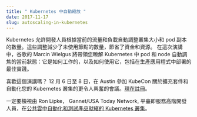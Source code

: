 ```yaml
---
title: " Kubernetes 中自動縮放 "
date: 2017-11-17
slug: autoscaling-in-kubernetes
---
```


<!--
---
title: " Autoscaling in Kubernetes "
date: 2017-11-17
slug: autoscaling-in-kubernetes
url: /zh-cn/blog/2017/11/Autoscaling-In-Kubernetes
---
-->

<!--
Kubernetes allows developers to automatically adjust cluster sizes and the number of pod replicas based on current traffic and load. These adjustments reduce the amount of unused nodes, saving money and resources. In this talk, Marcin Wielgus of Google walks you through the current state of pod and node autoscaling in Kubernetes: .how it works, and how to use it, including best practices for deployments in production applications.
-->
Kubernetes 允許開發人員根據當前的流量和負載自動調整叢集大小和 pod 副本的數量。這些調整減少了未使用節點的數量，節省了資金和資源。
在這次演講中，谷歌的 Marcin Wielgus 將帶領您瞭解 Kubernetes 中 pod 和 node 自動調焦的當前狀態：它是如何工作的，以及如何使用它，包括在生產應用程式中部署的最佳實踐。

<!--
Enjoyed this talk? Join us for more exciting sessions on scaling and automating your Kubernetes clusters at KubeCon in Austin on December 6-8. [Register Now](https://www.eventbrite.com/e/kubecon-cloudnativecon-north-america-registration-37824050754?_ga=2.9666039.317115486.1510003873-1623727562.1496428006)
-->
喜歡這個演講嗎？ 12 月 6 日至 8 日，在 Austin 參加 KubeCon 關於擴充套件和自動化您的 Kubernetes 叢集的更令人興奮的會議。[現在註冊](https://www.eventbrite.com/e/kubecon-cloudnativecon-north-america-registration-37824050754?_ga=2.9666039.317115486.1510003873-1623727562.1496428006)。

<!--
Be sure to check out [Automating and Testing Production Ready Kubernetes Clusters in the Public Cloud](http://sched.co/CU64) by Ron Lipke, Senior Developer, Platform as a Service, Gannet/USA Today Network.
-->
一定要檢視由 Ron Lipke， Gannet/USA Today Network, 平臺即服務高階開發人員，在[公共雲中自動化和測試產品就緒的 Kubernetes 叢集](http://sched.co/CU64)。

